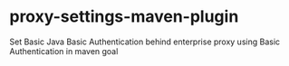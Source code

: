 # proxy-settings-maven-plugin
Set Basic Java Basic Authentication behind enterprise proxy using Basic Authentication in maven goal 
